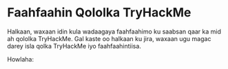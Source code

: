 # Faahfaahin Qololka TryHackMe 

Halkaan, waxaan idin kula wadaagaya faahfaahimo ku saabsan qaar ka mid ah qololka TryHackMe. 
Gal kaste oo halkaan ku jira, waxaan ugu magac darey isla qolka TryHackMe iyo faahfaahintiisa.

Howlaha:
  
